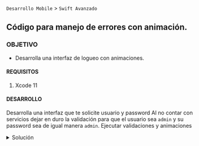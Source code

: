 `Desarrollo Mobile` > `Swift Avanzado`

## Código para manejo de errores con animación.

### OBJETIVO 

- Desarrolla una interfaz de logueo con animaciones.

#### REQUISITOS 

1. Xcode 11

#### DESARROLLO

Desarrolla una interfaz que te solicite usuario y password
Al no contar con servicios dejar en duro la validación para que el usuario sea `admin` y su password sea de igual manera `admin`.
Ejecutar validaciones y animaciones


<details>
	<summary>Solución</summary>
	<p> Creamos la pantalla del login
	<br>Creamos la pantalla de exito
	<br>Realizar la comparacion de los elementos y ejecutar estos escenarios:
	<br>- Usuario y password correcto: Mandar a otra vista conde se cambie de color el fondo con una animación
	<br>- Usuario o password incorrectos: Animar con un estilo `shake` los campos de usuario y password y mostrar un mensaje en pantalla que nos indique que alguno de los datos es incorrecto
	<br>- Campos en blanco: Al presionar el botón, si se detecta que alguno de los campos no tiene contenido animar el elemento que no tiene contenido. 
	<br>
	<br>Ejecutamos nuestra app</p>

</details> 
